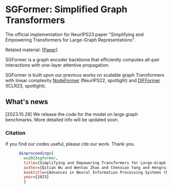 # SGFormer: Simplified Graph Transformers

The official implementation for NeurIPS23 paper "Simplifying and Empowering Transformers for Large-Graph Representations".

Related material: [[Paper](https://arxiv.org/pdf/2306.10759.pdf)]

SGFormer is a graph encoder backbone that efficiently computes all-pair interactions with one-layer attentive propagation.

SGFormer is built upon our previous works on scalable graph Transformers with linear complexity [NodeFormer](https://github.com/qitianwu/NodeFormer) (NeurIPS22, spotlight) and [DIFFormer](https://github.com/qitianwu/DIFFormer) (ICLR23, spotlight). 

## What's news

[2023.10.28] We release the code for the model on large graph benchmarks. More detailed info will be updated soon.

### Citation

If you find our codes useful, please cite our work. Thank you.

```bibtex
      @inproceedings{
        wu2023sgformer,
        title={Simplifying and Empowering Transformers for Large-Graph Representations},
        author={Qitian Wu and Wentao Zhao and Chenxiao Yang and Hengrui Zhang and Fan Nie and Haitian Jiang and Yatao Bian and Junchi Yan},
        booktitle={Advances in Neural Information Processing Systems (NeurIPS)},
        year={2023}
        }
```


